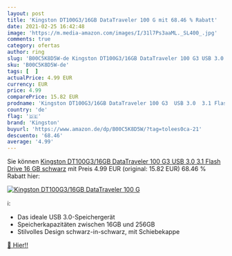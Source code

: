 ```yaml
---
layout: post
title: 'Kingston DT100G3/16GB DataTraveler 100 G mit 68.46 % Rabatt'
date: 2021-02-25 16:42:48
image: 'https://m.media-amazon.com/images/I/31l7Ps3aaML._SL400_.jpg'
comments: true
category: ofertas
author: ring
slug: 'B00C5K8D5W-de Kingston DT100G3/16GB DataTraveler 100 G3 USB 3.0 3.1...'
sku: 'B00C5K8D5W-de'
tags: [  ]
actualPrice: 4.99 EUR
currency: EUR
price: 4.99
comparePrice: 15.82 EUR
prodname: 'Kingston DT100G3/16GB DataTraveler 100 G3  USB 3.0  3.1 Flash Drive  16 GB  schwarz'
country: 'de'
flag: '🇩🇪'
brand: 'Kingston'
buyurl: 'https://www.amazon.de/dp/B00C5K8D5W/?tag=tolees0ca-21'
descuento: '68.46'
average: '4.99'
---
```


Sie können [Kingston DT100G3/16GB DataTraveler 100 G3  USB 3.0  3.1 Flash Drive  16 GB  schwarz](https://www.amazon.de/dp/B00C5K8D5W/?tag=tolees0ca-21) mit Preis 4.99 EUR (original: 15.82 EUR) 68.46 % Rabatt hier:

[![Kingston DT100G3/16GB DataTraveler 100 G](https://m.media-amazon.com/images/I/31l7Ps3aaML._SL400_.jpg)](https://www.amazon.de/dp/B00C5K8D5W/?tag=tolees0ca-21)

ℹ️:

- Das ideale USB 3.0-Speichergerät
- Speicherkapazitäten zwischen 16GB und 256GB
- Stilvolles Design schwarz-in-schwarz, mit Schiebekappe

[🛒 Hier!!](https://www.amazon.de/dp/B00C5K8D5W/?tag=tolees0ca-21)
